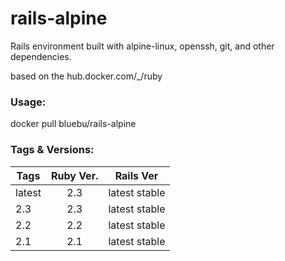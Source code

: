 # rails-alpine

Rails environment built with alpine-linux, openssh, git, and other dependencies.

based on the hub.docker.com/_/ruby

### Usage:

docker pull bluebu/rails-alpine

### Tags & Versions:

| Tags          | Ruby Ver.     | Rails Ver  |
| ------------- |:-------------:| ------------- |
| latest        | 2.3           | latest stable |
| 2.3           | 2.3           | latest stable |
| 2.2           | 2.2           | latest stable |
| 2.1           | 2.1           | latest stable |
